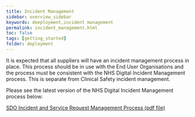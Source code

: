```yaml
---
title: Incident Management
sidebar: overview_sidebar
keywords: deeployment,incident management
permalink: incident_management.html
toc: false
tags: [getting_started]
folder: deployment
---
```


It is expected that all suppliers will have an incident management process in place. This process should be in use with the End User Organisations and the process must be consistent with the NHS Digital Incident Management process. This is separate from Clinical Safety incident management.

Please see the latest version of the NHS Digital Incident Management process below:

<a href="files/SDO_Incident_and_Service_Request_Management_Process.pdf" download>SDO Incident and Service Request Management Process (pdf file)</a>
